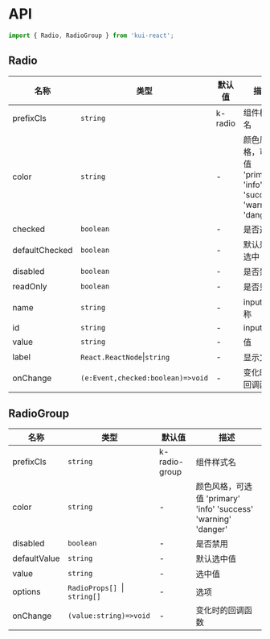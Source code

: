 # API

```jsx
import { Radio, RadioGroup } from 'kui-react';
```

## Radio

| 名称           | 类型                              | 默认值  | 描述                                                           |
| -------------- | --------------------------------- | ------- | -------------------------------------------------------------- |
| prefixCls      | `string`                          | k-radio | 组件样式名                                                     |
| color          | `string`                          | -       | 颜色风格，可选值 'primary' 'info' 'success' 'warning' 'danger' |
| checked        | `boolean`                         | -       | 是否选中                                                       |
| defaultChecked | `boolean`                         | -       | 默认是否选中                                                   |
| disabled       | `boolean`                         | -       | 是否禁用                                                       |
| readOnly       | `boolean`                         | -       | 是否只读                                                       |
| name           | `string`                          | -       | input 名称                                                     |
| id             | `string`                          | -       | input id                                                       |
| value          | `string`                          | -       | 值                                                             |
| label          | `React.ReactNode`\|`string`       | -       | 显示文本                                                       |
| onChange       | `(e:Event,checked:boolean)=>void` | -       | 变化时的回调函数                                               |

## RadioGroup

| 名称         | 类型                         | 默认值        | 描述                                                           |
| ------------ | ---------------------------- | ------------- | -------------------------------------------------------------- |
| prefixCls    | `string`                     | k-radio-group | 组件样式名                                                     |
| color        | `string`                     | -             | 颜色风格，可选值 'primary' 'info' 'success' 'warning' 'danger' |
| disabled     | `boolean`                    | -             | 是否禁用                                                       |
| defaultValue | `string`                     | -             | 默认选中值                                                     |
| value        | `string`                     | -             | 选中值                                                         |
| options      | `RadioProps[] `\| `string[]` | -             | 选项                                                           |
| onChange     | `(value:string)=>void`       | -             | 变化时的回调函数                                               |
